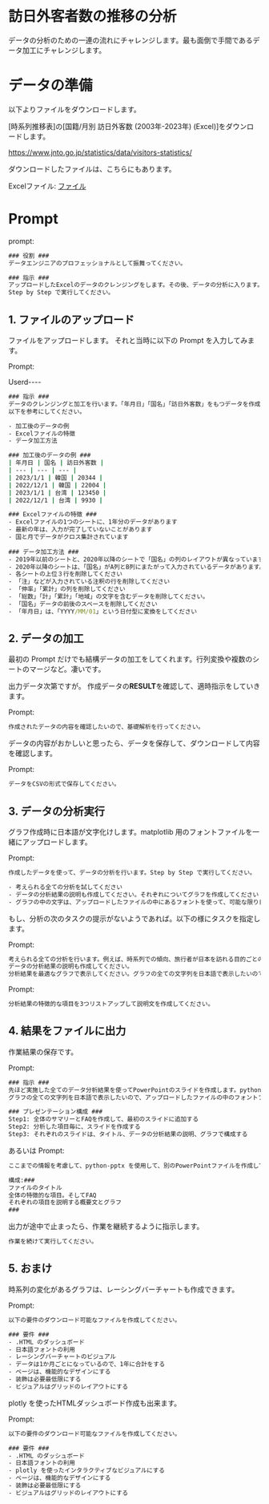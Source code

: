 # 訪日外客者数の推移の分析

データの分析のための一連の流れにチャレンジします。最も面倒で手間であるデータ加工にチャレンジします。

# データの準備

以下よりファイルをダウンロードします。

[時系列推移表]の[国籍/月別 訪日外客数 (2003年-2023年) (Excel)]をダウンロードします。

https://www.jnto.go.jp/statistics/data/visitors-statistics/

ダウンロードしたファイルは、こちらにもあります。

Excelファイル: [ファイル](/[Plugin]%20Code%20Interpreter/data/since2003_visitor_arrivals_May_2023.xlsx)

# Prompt

prompt:
```cmd
### 役割 ###
データエンジニアのプロフェッショナルとして振舞ってください。

### 指示 ###
アップロードしたExcelのデータのクレンジングをします。その後、データの分析に入ります。指示をするまで分析には入らないでください。
Step by Step で実行してください。
```


## 1. ファイルのアップロード
ファイルをアップロードします。
それと当時に以下の Prompt を入力してみます。

Prompt:

Userd----
```cmd
### 指示 ###
データのクレンジングと加工を行います。「年月日」「国名」「訪日外客数」をもつデータを作成します。Step by Step で実行してください。
以下を参考にしてください。

- 加工後のデータの例
- Excelファイルの特徴
- データ加工方法

### 加工後のデータの例 ###
| 年月日 | 国名 | 訪日外客数 |
| --- | --- | --- |
| 2023/1/1 | 韓国 | 20344 |
| 2022/12/1 | 韓国 | 22004 |
| 2023/1/1 | 台湾 | 123450 |
| 2022/12/1 | 台湾 | 9930 |

### Excelファイルの特徴 ###
- Excelファイルの1つのシートに、1年分のデータがあります
- 最新の年は、入力が完了していないことがあります
- 国と月でデータがクロス集計されています
 
### データ加工方法 ###
- 2019年以前のシートと、2020年以降のシートで「国名」の列のレイアウトが異なっています
- 2020年以降のシートは、「国名」がA列とB列にまたがって入力されているデータがあります。A列にデータが入っていれば、A列のデータを。A列にデータが入っていない場合は、B列のデータを「国名」にしてください
- 各シートの上位３行を削除してください
- 「注」などが入力されている注釈の行を削除してください
- 「伸率」「累計」の列を削除してください
- 「総数」「計」「累計」「地域」の文字を含むデータを削除してください。
- 「国名」データの前後のスペースを削除してください
- 「年月日」は、「YYYY/MM/01」という日付型に変換をしてください
```


## 2. データの加工
最初の Prompt だけでも結構データの加工をしてくれます。行列変換や複数のシートのマージなど。凄いです。

出力データ次第ですが。
作成データの**RESULT**を確認して、適時指示をしていきます。

Prompt:
```cmd
作成されたデータの内容を確認したいので、基礎解析を行ってください。
```

データの内容がおかしいと思ったら、データを保存して、ダウンロードして内容を確認します。

Prompt:
```cmd
データをCSVの形式で保存してください。
```



## 3. データの分析実行

グラフ作成時に日本語が文字化けします。matplotlib 用のフォントファイルを一緒にアップロードします。

Prompt:

```cmd
作成したデータを使って、データの分析を行います。Step by Step で実行してください。

- 考えられる全ての分析を試してください
- データの分析結果の説明も作成してください。それぞれについてグラフを作成してください
- グラフの中の文字は、アップロードしたファイルの中にあるフォントを使って、可能な限り日本語で表示してください
```

もし、分析の次のタスクの提示がないようであれば。以下の様にタスクを指定します。

Prompt:

```cmd
考えられる全ての分析を行います。例えば、時系列での傾向、旅行者が日本を訪れる目的ごとの割合とその履歴、構成比、地理的な分布、特性、相関関係などです。
データの分析結果の説明も作成してください。
分析結果を最適なグラフで表示してください。グラフの全ての文字列を日本語で表示したいので、アップロードしたファイルの中のフォントファイルを使ってください。
```

Prompt:

```cmd
分析結果の特徴的な項目を3つリストアップして説明文を作成してください。
```

## 4. 結果をファイルに出力

作業結果の保存です。

Prompt:
```cmd
### 指示 ###
先ほど実施した全てのデータ分析結果を使ってPowerPointのスライドを作成します。python-pptxを使用してください。
グラフの全ての文字列を日本語で表示したいので、アップロードしたファイルの中のフォントファイルを使ってください。

### プレゼンテーション構成 ###
Step1: 全体のサマリーとFAQを作成して、最初のスライドに追加する
Step2: 分析した項目毎に、スライドを作成する
Step3: それぞれのスライドは、タイトル、データの分析結果の説明、グラフで構成する
```

あるいは
Prompt:

```cmd
ここまでの情報を考慮して、python-pptx を使用して、別のPowerPointファイルを作成してください。スライドは以下の構成にします。構成の各項目で不足している情報があったら、作成してください。

構成:###
ファイルのタイトル
全体の特徴的な項目。そしてFAQ
それぞれの項目を説明する概要文とグラフ
###
```

出力が途中で止まったら、作業を継続するように指示します。
```cmd
作業を続けて実行してください。
```

## 5. おまけ

時系列の変化があるグラフは、レーシングバーチャートも作成できます。


Prompt:
```cmd
以下の要件のダウンロード可能なファイルを作成してください。

### 要件 ###
- .HTML のダッシュボード
- 日本語フォントの利用
- レーシングバーチャートのビジュアル
- データは1か月ごとになっているので、1年に合計をする
- ページは、機能的なデザインにする
- 装飾は必要最低限にする
- ビジュアルはグリッドのレイアウトにする
```


plotly を使ったHTMLダッシュボード作成も出来ます。

Prompt:
```cmd
以下の要件のダウンロード可能なファイルを作成してください。

### 要件 ###
- .HTML のダッシュボード
- 日本語フォントの利用
- plotly を使ったインタラクティブなビジュアルにする
- ページは、機能的なデザインにする
- 装飾は必要最低限にする
- ビジュアルはグリッドのレイアウトにする
```
